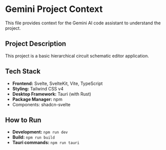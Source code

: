 # Gemini Project Context

This file provides context for the Gemini AI code assistant to understand the project.

## Project Description

This project is a basic hierarchical circuit schematic editor application.

## Tech Stack

- **Frontend:** Svelte, SvelteKit, Vite, TypeScript
- **Styling:** Tailwind CSS v4
- **Desktop Framework:** Tauri (with Rust)
- **Package Manager:** npm
- Components: shadcn-svelte

## How to Run

- **Development:** `npm run dev`
- **Build:** `npm run build`
- **Tauri commands:** `npm run tauri`
